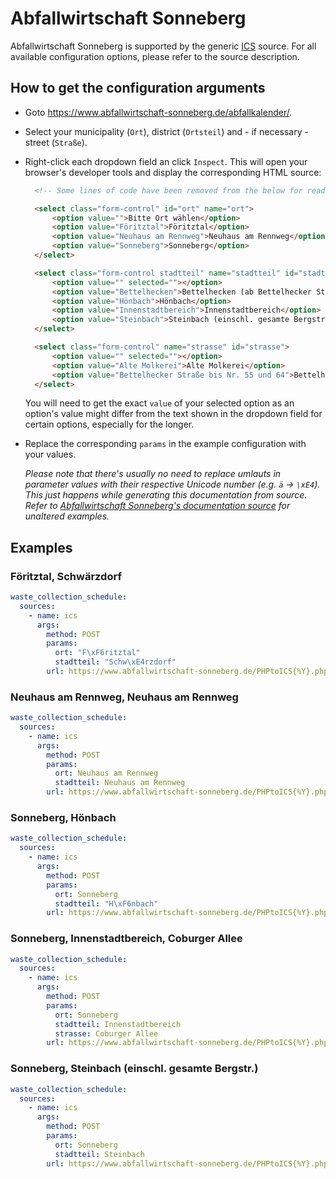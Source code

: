 # Abfallwirtschaft Sonneberg

Abfallwirtschaft Sonneberg is supported by the generic [ICS](/doc/source/ics.md) source. For all available configuration options, please refer to the source description.


## How to get the configuration arguments

- Goto <https://www.abfallwirtschaft-sonneberg.de/abfallkalender/>.
- Select your municipality (`Ort`), district (`Ortsteil`) and - if necessary - street (`Straße`).
- Right-click each dropdown field an click `Inspect`. This will open your browser's developer tools and display the corresponding HTML source:

  ```html
    <!-- Some lines of code have been removed from the below for readability -->

    <select class="form-control" id="ort" name="ort">
        <option value="">Bitte Ort wählen</option>
        <option value="Föritztal">Föritztal</option>
        <option value="Neuhaus am Rennweg">Neuhaus am Rennweg</option>
        <option value="Sonneberg">Sonneberg</option>
    </select>

    <select class="form-control stadtteil" name="stadtteil" id="stadtteil">
        <option value="" selected=""></option>
        <option value="Bettelhecken">Bettelhecken (ab Bettelhecker Straße Nr. 57 und 66)</option>
        <option value="Hönbach">Hönbach</option>
        <option value="Innenstadtbereich">Innenstadtbereich</option>
        <option value="Steinbach">Steinbach (einschl. gesamte Bergstr.)</option>
    </select>

    <select class="form-control" name="strasse" id="strasse">
        <option value="" selected=""></option>
        <option value="Alte Molkerei">Alte Molkerei</option>
        <option value="Bettelhecker Straße bis Nr. 55 und 64">Bettelhecker Straße bis Nr. 55 und 64 (Coburger Allee bis Eisenbahnbrücke)</option>
    </select>
  ```

  You will need to get the exact `value` of your selected option as an option's value might differ from the text shown in the dropdown field for certain options, especially for the longer.
  
- Replace the corresponding `params` in the example configuration with your values.

  *Please note that there's usually no need to replace umlauts in parameter values with their respective Unicode number (e.g. `ä` -> `\xE4`).*
  *This just happens while generating this documentation from source.*
  *Refer to [Abfallwirtschaft Sonneberg's documentation source](/doc/ics/yaml/abfallwirtschaft_sonneberg_de.yaml) for unaltered examples.*

## Examples

### Föritztal, Schwärzdorf

```yaml
waste_collection_schedule:
  sources:
    - name: ics
      args:
        method: POST
        params:
          ort: "F\xF6ritztal"
          stadtteil: "Schw\xE4rzdorf"
        url: https://www.abfallwirtschaft-sonneberg.de/PHPtoICS{%Y}.php
```
### Neuhaus am Rennweg, Neuhaus am Rennweg

```yaml
waste_collection_schedule:
  sources:
    - name: ics
      args:
        method: POST
        params:
          ort: Neuhaus am Rennweg
          stadtteil: Neuhaus am Rennweg
        url: https://www.abfallwirtschaft-sonneberg.de/PHPtoICS{%Y}.php
```
### Sonneberg, Hönbach

```yaml
waste_collection_schedule:
  sources:
    - name: ics
      args:
        method: POST
        params:
          ort: Sonneberg
          stadtteil: "H\xF6nbach"
        url: https://www.abfallwirtschaft-sonneberg.de/PHPtoICS{%Y}.php
```
### Sonneberg, Innenstadtbereich, Coburger Allee

```yaml
waste_collection_schedule:
  sources:
    - name: ics
      args:
        method: POST
        params:
          ort: Sonneberg
          stadtteil: Innenstadtbereich
          strasse: Coburger Allee
        url: https://www.abfallwirtschaft-sonneberg.de/PHPtoICS{%Y}.php
```
### Sonneberg, Steinbach (einschl. gesamte Bergstr.)

```yaml
waste_collection_schedule:
  sources:
    - name: ics
      args:
        method: POST
        params:
          ort: Sonneberg
          stadtteil: Steinbach
        url: https://www.abfallwirtschaft-sonneberg.de/PHPtoICS{%Y}.php
```
